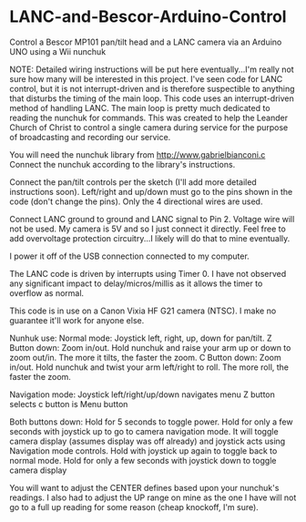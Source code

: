 # LANC-and-Bescor-Arduino-Control
Control a Bescor MP101 pan/tilt head and a LANC camera via an Arduino UNO using a Wii nunchuk

NOTE: Detailed wiring instructions will be put here eventually...I'm really not sure how many will be interested in this project. I've seen code for LANC control, but it is not interrupt-driven and is therefore suspectible to anything that disturbs the timing of the main loop. This code uses an interrupt-driven method of handling LANC. The main loop is pretty much dedicated to reading the nunchuk for commands. This was created to help the Leander Church of Christ to control a single camera during service for the purpose of broadcasting and recording our service.

You will need the nunchuk library from http://www.gabrielbianconi.c
Connect the nunchuk according to the library's instructions.

Connect the pan/tilt controls per the sketch (I'll add more detailed instructions soon). Left/right and up/down must go to the pins shown in the code (don't change the pins). Only the 4 directional wires are used.

Connect LANC ground to ground and LANC signal to Pin 2. Voltage wire will not be used. My camera is 5V and so I just connect it directly. Feel free to add overvoltage protection circuitry...I likely will do that to mine eventually.

I power it off of the USB connection connected to my computer.

The LANC code is driven by interrupts using Timer 0. I have not observed any significant impact to delay/micros/millis as it allows the timer to overflow as normal.

This code is in use on a Canon Vixia HF G21 camera (NTSC). I make no guarantee it'll work for anyone else.

Nunhuk use:
  Normal mode:
    Joystick left, right, up, down for pan/tilt.
    Z Button down: Zoom in/out. Hold nunchuk and raise your arm up or down to zoom out/in. The more it tilts, the faster the zoom.
    C Button down: Zoom in/out. Hold nunchuk and twist your arm left/right to roll. The more roll, the faster the zoom.

  Navigation mode:
    Joystick left/right/up/down navigates menu
    Z button selects
    c button is Menu button

Both buttons down: Hold for 5 seconds to toggle power.
                   Hold for only a few seconds with joystick up to go to camera navigation mode. It will toggle camera display (assumes display was off already) and joystick acts using Navigation mode controls. Hold with joystick up again to toggle back to normal mode.
                   Hold for only a few seconds with joystick down to toggle camera display

You will want to adjust the CENTER defines based upon your nunchuk's readings. I also had to adjust the UP range on mine as the one I have will not go to a full up reading for some reason (cheap knockoff, I'm sure).
